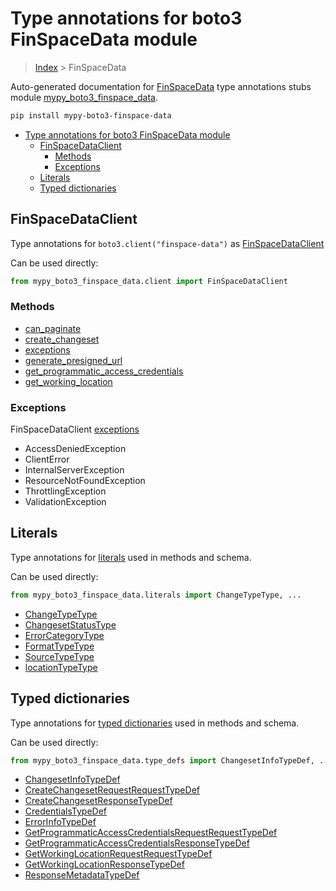 # Type annotations for boto3 FinSpaceData module

> [Index](..) > FinSpaceData

Auto-generated documentation for
[FinSpaceData](https://boto3.amazonaws.com/v1/documentation/api/latest/reference/services/finspace-data.html#FinSpaceData)
type annotations stubs module
[mypy_boto3_finspace_data](https://pypi.org/project/mypy-boto3-finspace-data/).

```bash
pip install mypy-boto3-finspace-data
```

- [Type annotations for boto3 FinSpaceData module](#type-annotations-for-boto3-finspacedata-module)
  - [FinSpaceDataClient](#finspacedataclient)
    - [Methods](#methods)
    - [Exceptions](#exceptions)
  - [Literals](#literals)
  - [Typed dictionaries](#typed-dictionaries)

## FinSpaceDataClient

Type annotations for `boto3.client("finspace-data")` as
[FinSpaceDataClient](./client.md)

Can be used directly:

```python
from mypy_boto3_finspace_data.client import FinSpaceDataClient
```

### Methods

- [can_paginate](./client.md#can_paginate)
- [create_changeset](./client.md#create_changeset)
- [exceptions](./client.md#exceptions)
- [generate_presigned_url](./client.md#generate_presigned_url)
- [get_programmatic_access_credentials](./client.md#get_programmatic_access_credentials)
- [get_working_location](./client.md#get_working_location)

### Exceptions

FinSpaceDataClient [exceptions](./client.md#exceptions)

- AccessDeniedException
- ClientError
- InternalServerException
- ResourceNotFoundException
- ThrottlingException
- ValidationException

## Literals

Type annotations for [literals](./literals.md) used in methods and schema.

Can be used directly:

```python
from mypy_boto3_finspace_data.literals import ChangeTypeType, ...
```

- [ChangeTypeType](./literals.md#changetypetype)
- [ChangesetStatusType](./literals.md#changesetstatustype)
- [ErrorCategoryType](./literals.md#errorcategorytype)
- [FormatTypeType](./literals.md#formattypetype)
- [SourceTypeType](./literals.md#sourcetypetype)
- [locationTypeType](./literals.md#locationtypetype)

## Typed dictionaries

Type annotations for [typed dictionaries](./type_defs.md) used in methods and
schema.

Can be used directly:

```python
from mypy_boto3_finspace_data.type_defs import ChangesetInfoTypeDef, ...
```

- [ChangesetInfoTypeDef](./type_defs.md#changesetinfotypedef)
- [CreateChangesetRequestRequestTypeDef](./type_defs.md#createchangesetrequestrequesttypedef)
- [CreateChangesetResponseTypeDef](./type_defs.md#createchangesetresponsetypedef)
- [CredentialsTypeDef](./type_defs.md#credentialstypedef)
- [ErrorInfoTypeDef](./type_defs.md#errorinfotypedef)
- [GetProgrammaticAccessCredentialsRequestRequestTypeDef](./type_defs.md#getprogrammaticaccesscredentialsrequestrequesttypedef)
- [GetProgrammaticAccessCredentialsResponseTypeDef](./type_defs.md#getprogrammaticaccesscredentialsresponsetypedef)
- [GetWorkingLocationRequestRequestTypeDef](./type_defs.md#getworkinglocationrequestrequesttypedef)
- [GetWorkingLocationResponseTypeDef](./type_defs.md#getworkinglocationresponsetypedef)
- [ResponseMetadataTypeDef](./type_defs.md#responsemetadatatypedef)
